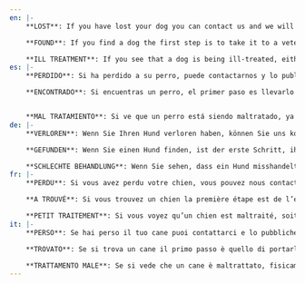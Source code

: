 ```yaml
---
en: |-
    **LOST**: If you have lost your dog you can contact us and we will post it on our Facebook page. We will need a photo of the dog and to know when you lost it, where abouts on the island, male or female and if it has chip. You should also report the loss to the police and there is a section on Zoocan (chip register) to report your dog as lost.

    **FOUND**: If you find a dog the first step is to take it to a veterinary clinic or the local police to check for a chip. If the dog doesn´t have a chip then it will need to go into the shelter of your area (please note a dog must go into the shelter of the area it was found in). If the town hall is open, the police or veterinary clinic should be able to help you contact the local town hall. If the town hall is out of hours, the police may be able to keep the dog (in the case of the local police in Corralejo, they have a couple of cages for that purpose). Please note, as we don´t have our own land, we are unable to collect dogs that have been found.

    **ILL TREATMENT**: If you see that a dog is being ill-treated, either physically or is kept in poor conditions, you can report this to the local police but you must provide the full address of where the dog is and photographic evidence. They will then investigate along with the vet from the town hall. We are not law agents and under no circumstances can we go into private land or houses to get dogs, only the police can do this.
es: |-
    **PERDIDO**: Si ha perdido a su perro, puede contactarnos y lo publicaremos en nuestra página de Facebook. Necesitaremos una foto del perro y saber cuándo lo perdiste, en qué lugar de la isla, si es macho o hembra y si tiene un chip. También debe reportar la pérdida a la policía y hay una sección en Zoocan (registro de chip) para reportar su perro como perdido.

    **ENCONTRADO**: Si encuentras un perro, el primer paso es llevarlo a una clínica veterinaria o a la policía local para buscar un chip. Si el perro no tiene un chip entonces tendrá que ir al refugio de su área (por favor, tenga en cuenta que un perro debe ir al refugio de la zona en la que fue encontrado). Si el ayuntamiento está abierto, la policía o la clínica veterinaria debería poder ayudarle a contactar con el ayuntamiento local. Si el ayuntamiento está fuera de horario, la policía puede quedarse con el perro (en el caso de la policía local de Corralejo, tienen un par de jaulas para ese fin). Tenga en cuenta que, como no tenemos nuestro propio terreno, no podemos recoger los perros que se han encontrado.


    **MAL TRATAMIENTO**: Si ve que un perro está siendo maltratado, ya sea físicamente o en malas condiciones, puede denunciarlo a la policía local, pero debe proporcionar la dirección completa del lugar donde se encuentra el perro y pruebas fotográficas. Entonces investigarán junto con el veterinario del ayuntamiento. No somos agentes de la ley y bajo ninguna circunstancia podemos entrar en terrenos o casas privadas para conseguir perros, sólo la policía puede hacerlo.
de: |-
    **VERLOREN**: Wenn Sie Ihren Hund verloren haben, können Sie uns kontaktieren und wir werden ihn auf unserer Facebook-Seite veröffentlichen. Wir brauchen ein Foto des Hundes und zu wissen, wann Sie es verloren haben, wo auf der Insel, männlich oder weiblich und ob es Chip hat. Sie sollten auch den Verlust der Polizei melden und es gibt einen Abschnitt über Zoocan (Chip-Register), um Ihren Hund als verloren zu melden.

    **GEFUNDEN**: Wenn Sie einen Hund finden, ist der erste Schritt, ihn in eine Tierklinik oder die örtliche Polizei zu bringen, um nach einem Chip zu suchen. Wenn der Hund keinen Chip hat, dann muss er in das Tierheim Ihrer Gegend gehen (bitte beachten Sie, dass ein Hund in das Tierheim des Gebiets gehen muss, in dem er gefunden wurde). Wenn das Rathaus geöffnet ist, sollte die Polizei oder Tierklinik ihnen helfen können, sich mit dem örtlichen Rathaus in Verbindung zu setzen. Wenn das Rathaus a-hours ist, kann die Polizei in der Lage sein, den Hund zu halten (im Fall der lokalen Polizei in Corralejo, sie haben ein paar Käfige für diesen Zweck). Bitte beachten Sie, dass wir keine gefundenen Hunde abholen können, da wir kein eigenes Land haben.

    **SCHLECHTE BEHANDLUNG**: Wenn Sie sehen, dass ein Hund misshandelt wird, entweder körperlich oder in schlechten Bedingungen gehalten wird, können Sie dies der örtlichen Polizei melden, aber Sie müssen die vollständige Adresse angeben, wo sich der Hund befindet, und fotografische Beweise. Sie werden dann zusammen mit dem Tierarzt aus dem Rathaus untersuchen. Wir sind keine Gesetzeshüter und dürfen auf keinen Fall in Privatgrundstücke oder Häuser gehen, um Hunde zu bekommen, nur die Polizei kann dies tun.
fr: |-
    **PERDU**: Si vous avez perdu votre chien, vous pouvez nous contacter et nous le publierons sur notre page Facebook. Nous aurons besoin d’une photo du chien et de savoir quand vous l’avez perdu, où sur l’île, mâle ou femelle et si elle a puce. Vous devez également signaler la perte à la police et il ya une section sur Zoocan (registre des puces) pour signaler votre chien comme perdu.

    **A TROUVÉ**: Si vous trouvez un chien la première étape est de l’emmener à une clinique vétérinaire ou la police locale pour vérifier une puce. Si le chien n’a pas de puce, il devra aller à l’abri de votre région (veuillez noter qu’un chien doit aller à l’abri de la zone où il a été trouvé). Si la mairie est ouverte, la police ou la clinique vétérinaire devrait être en mesure de vous aider à contacter la mairie locale. Si la mairie est hors des heures, la police peut être en mesure de garder le chien (dans le cas de la police locale à Corralejo, ils ont un couple de cages à cette fin). S’il vous plaît noter, comme nous n’avons pas notre propre terre, nous ne sommes pas en mesure de recueillir les chiens qui ont été trouvés.

    **PETIT TRAITEMENT**: Si vous voyez qu’un chien est maltraité, soit physiquement ou est maintenu dans de mauvaises conditions, vous pouvez le signaler à la police locale, mais vous devez fournir l’adresse complète de l’endroit où le chien est et des preuves photographiques. Ils enquêteront ensuite avec le vétérinaire de la mairie. Nous ne sommes pas des agents de droit et nous ne pouvons en aucun cas aller dans des terres privées ou des maisons pour obtenir des chiens, seule la police peut le faire.
it: |-
    **PERSO**: Se hai perso il tuo cane puoi contattarci e lo pubblicheremo sulla nostra pagina Facebook. Avremo bisogno di una foto del cane e di sapere quando l'hai perso, dove sull'isola, maschio o femmina e se ha chip. Si dovrebbe anche segnalare la perdita alla polizia e c'è una sezione su zoocan (registro chip) per segnalare il vostro cane come perso.

    **TROVATO**: Se si trova un cane il primo passo è quello di portarlo in una clinica veterinaria o la polizia locale per verificare la presenza di un chip. Se il cane non ha un chip allora avrà bisogno di andare nel rifugio della vostra zona (si prega di notare che un cane deve andare nel rifugio della zona in cui è stato trovato). Se il municipio è aperto, la polizia o la clinica veterinaria dovrebbero essere in grado di aiutarvi a contattare il municipio locale. Se il municipio è fuori ore, la polizia può essere in grado di tenere il cane (nel caso della polizia locale a Corralejo, hanno un paio di gabbie per questo scopo). Si prega di notare, come noi non abbiamo la nostra terra, non siamo in grado di raccogliere i cani che sono stati trovati.

    **TRATTAMENTO MALE**: Se si vede che un cane è maltrattato, fisicamente o è tenuto in cattive condizioni, è possibile segnalarlo alla polizia locale, ma è necessario fornire l'indirizzo completo di dove si trova il cane e prove fotografiche. Indagheranno insieme al veterinario del municipio. Non siamo agenti di legge e in nessun caso possiamo andare in terreni privati o case per prendere i cani, solo la polizia può farlo.
---
```

